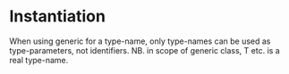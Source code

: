 

Instantiation
=============
When using generic for a type-name, only type-names can be used as type-parameters, not identifiers. NB. in scope of generic class, T etc. is a real type-name.

